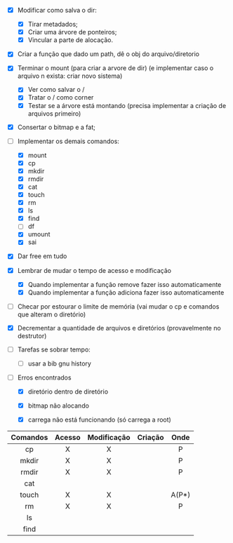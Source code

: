 - [x] Modificar como salva o dir:
    - [x] Tirar metadados;
    - [x] Criar uma árvore de ponteiros;
    - [x] Vincular a parte de alocação.
- [x] Criar a função que dado um path, dê o obj do arquivo/diretorio
- [x] Terminar o mount (para criar a arvore de dir) (e implementar caso o arquivo n exista: criar novo sistema)
    - [x] Ver como salvar o /
    - [x] Tratar o / como corner
    - [x] Testar se a árvore está montando (precisa implementar a criação de arquivos primeiro)
- [x] Consertar o bitmap e a fat;
- [ ] Implementar os demais comandos:
    - [x] mount
    - [x] cp
    - [x] mkdir
    - [x] rmdir
    - [x] cat
    - [x] touch
    - [x] rm
    - [x] ls
    - [x] find
    - [ ] df
    - [x] umount
    - [x] sai
- [x] Dar free em tudo
- [x] Lembrar de mudar o tempo de acesso e modificação
  - [x] Quando implementar a função remove fazer isso automaticamente
  - [x] Quando implementar a função adiciona fazer isso automaticamente
- [ ] Checar por estourar o limite de memória (vai mudar o cp e comandos que alteram o diretório)
- [x] Decrementar a quantidade de arquivos e diretórios (provavelmente no destrutor)

- [ ] Tarefas se sobrar tempo:
    - [ ] usar a bib gnu history

- [ ] Erros encontrados
    - [x] diretório dentro de diretório
    - [x] bitmap não alocando
    - [x] carrega não está funcionando (só carrega a root)


| Comandos | Acesso | Modificação | Criação | Onde |
| :--: | :--: | :--: | :--: | :--: |
| cp | X | X |  | P |
| mkdir | X | X |  | P |
| rmdir | X | X |  | P |
| cat |  |  |  | |
| touch | X | X |  | A(P*) |
| rm | X | X |  | P |
| ls |   |   |   |  |
| find |   |   |   |   |
